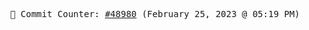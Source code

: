 <p align="center">
    <samp>
        📮 Commit Counter: <a href="https://github.com/Javascript-void0/Javascript-void0/commits/main">#48980</a> (February 25, 2023 @ 05:19 PM)
    </samp>
</p>